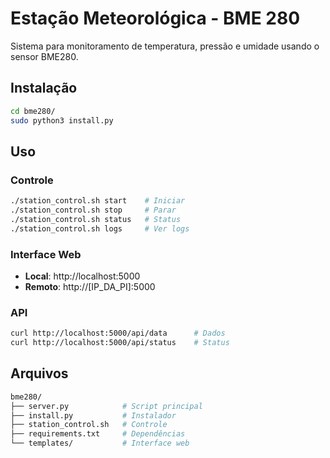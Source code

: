 # Estação Meteorológica - BME 280

Sistema para monitoramento de temperatura, pressão e umidade usando o sensor BME280.

## Instalação

```bash
cd bme280/
sudo python3 install.py
```

## Uso

### Controle

```bash
./station_control.sh start    # Iniciar
./station_control.sh stop     # Parar
./station_control.sh status   # Status
./station_control.sh logs     # Ver logs
```

### Interface Web

- **Local**: http://localhost:5000
- **Remoto**: http://[IP_DA_PI]:5000

### API

```bash
curl http://localhost:5000/api/data      # Dados
curl http://localhost:5000/api/status    # Status
```

## Arquivos

``` bash
bme280/
├── server.py            # Script principal
├── install.py           # Instalador
├── station_control.sh   # Controle
├── requirements.txt     # Dependências
└── templates/           # Interface web
```

